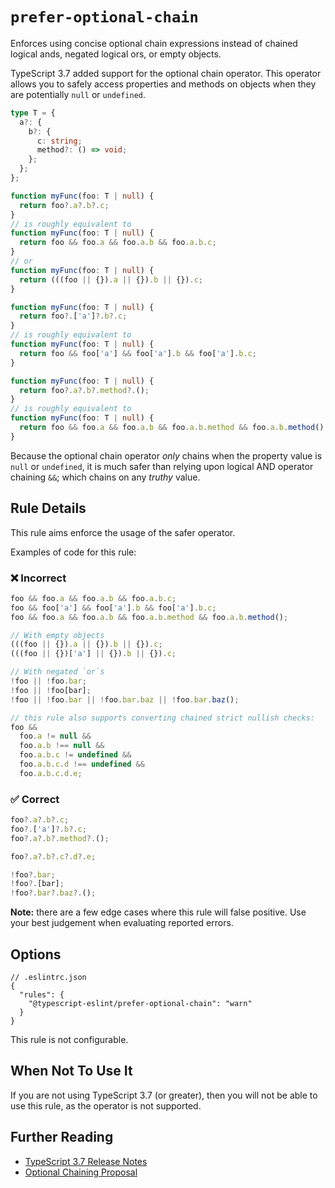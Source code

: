 # `prefer-optional-chain`

Enforces using concise optional chain expressions instead of chained logical ands, negated logical ors, or empty objects.

TypeScript 3.7 added support for the optional chain operator.
This operator allows you to safely access properties and methods on objects when they are potentially `null` or `undefined`.

```ts
type T = {
  a?: {
    b?: {
      c: string;
      method?: () => void;
    };
  };
};

function myFunc(foo: T | null) {
  return foo?.a?.b?.c;
}
// is roughly equivalent to
function myFunc(foo: T | null) {
  return foo && foo.a && foo.a.b && foo.a.b.c;
}
// or
function myFunc(foo: T | null) {
  return (((foo || {}).a || {}).b || {}).c;
}

function myFunc(foo: T | null) {
  return foo?.['a']?.b?.c;
}
// is roughly equivalent to
function myFunc(foo: T | null) {
  return foo && foo['a'] && foo['a'].b && foo['a'].b.c;
}

function myFunc(foo: T | null) {
  return foo?.a?.b?.method?.();
}
// is roughly equivalent to
function myFunc(foo: T | null) {
  return foo && foo.a && foo.a.b && foo.a.b.method && foo.a.b.method();
}
```

Because the optional chain operator _only_ chains when the property value is `null` or `undefined`, it is much safer than relying upon logical AND operator chaining `&&`; which chains on any _truthy_ value.

## Rule Details

This rule aims enforce the usage of the safer operator.

Examples of code for this rule:

<!--tabs-->

### ❌ Incorrect

```ts
foo && foo.a && foo.a.b && foo.a.b.c;
foo && foo['a'] && foo['a'].b && foo['a'].b.c;
foo && foo.a && foo.a.b && foo.a.b.method && foo.a.b.method();

// With empty objects
(((foo || {}).a || {}).b || {}).c;
(((foo || {})['a'] || {}).b || {}).c;

// With negated `or`s
!foo || !foo.bar;
!foo || !foo[bar];
!foo || !foo.bar || !foo.bar.baz || !foo.bar.baz();

// this rule also supports converting chained strict nullish checks:
foo &&
  foo.a != null &&
  foo.a.b !== null &&
  foo.a.b.c != undefined &&
  foo.a.b.c.d !== undefined &&
  foo.a.b.c.d.e;
```

### ✅ Correct

```ts
foo?.a?.b?.c;
foo?.['a']?.b?.c;
foo?.a?.b?.method?.();

foo?.a?.b?.c?.d?.e;

!foo?.bar;
!foo?.[bar];
!foo?.bar?.baz?.();
```

**Note:** there are a few edge cases where this rule will false positive. Use your best judgement when evaluating reported errors.

## Options

```jsonc
// .eslintrc.json
{
  "rules": {
    "@typescript-eslint/prefer-optional-chain": "warn"
  }
}
```

This rule is not configurable.

## When Not To Use It

If you are not using TypeScript 3.7 (or greater), then you will not be able to use this rule, as the operator is not supported.

## Further Reading

- [TypeScript 3.7 Release Notes](https://www.typescriptlang.org/docs/handbook/release-notes/typescript-3-7.html)
- [Optional Chaining Proposal](https://github.com/tc39/proposal-optional-chaining/)
